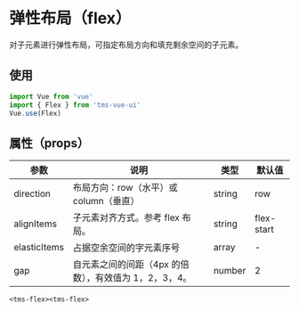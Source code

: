 # 弹性布局（flex）

对子元素进行弹性布局，可指定布局方向和填充剩余空间的子元素。

## 使用

```js
import Vue from 'vue'
import { Flex } from 'tms-vue-ui'
Vue.use(Flex)
```

## 属性（props）

| 参数         | 说明                                                  | 类型   | 默认值     |
| ------------ | ----------------------------------------------------- | ------ | ---------- |
| direction    | 布局方向：row（水平）或 column（垂直）                | string | row        |
| alignItems   | 子元素对齐方式。参考 flex 布局。                      | string | flex-start |
| elasticItems | 占据空余空间的字元素序号                              | array  | -          |
| gap          | 自元素之间的间距（4px 的倍数），有效值为 1，2，3，4。 | number | 2          |

```
<tms-flex><tms-flex>
```

